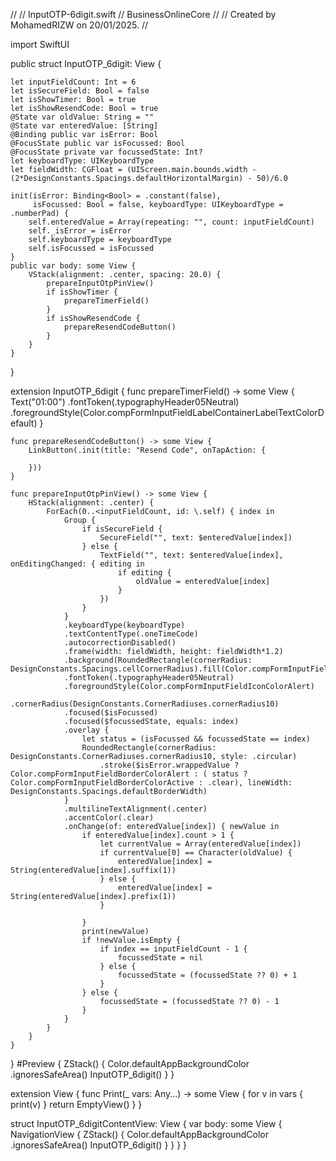 //
//  InputOTP-6digit.swift
//  BusinessOnlineCore
//
//  Created by MohamedRIZW on 20/01/2025.
//

import SwiftUI


public struct InputOTP_6digit: View {
    
    let inputFieldCount: Int = 6
    let isSecureField: Bool = false
    let isShowTimer: Bool = true
    let isShowResendCode: Bool = true
    @State var oldValue: String = ""
    @State var enteredValue: [String]
    @Binding public var isError: Bool
    @FocusState public var isFocussed: Bool
    @FocusState private var focussedState: Int?
    let keyboardType: UIKeyboardType
    let fieldWidth: CGFloat = (UIScreen.main.bounds.width - (2*DesignConstants.Spacings.defaultHorizontalMargin) - 50)/6.0
    
    init(isError: Binding<Bool> = .constant(false),
         isFocussed: Bool = false, keyboardType: UIKeyboardType = .numberPad) {
        self.enteredValue = Array(repeating: "", count: inputFieldCount)
        self._isError = isError
        self.keyboardType = keyboardType
        self.isFocussed = isFocussed
    }
    public var body: some View {
        VStack(alignment: .center, spacing: 20.0) {
            prepareInputOtpPinView()
            if isShowTimer {
                prepareTimerField()
            }
            if isShowResendCode {
                prepareResendCodeButton()
            }
        }
    }
}

extension InputOTP_6digit {
    func prepareTimerField() -> some View {
        Text("01:00")
            .fontToken(.typographyHeader05Neutral)
            .foregroundStyle(Color.compFormInputFieldLabelContainerLabelTextColorDefault)
    }
    
    func prepareResendCodeButton() -> some View {
        LinkButton(.init(title: "Resend Code", onTapAction: {
            
        }))
    }
    
    func prepareInputOtpPinView() -> some View {
        HStack(alignment: .center) {
            ForEach(0..<inputFieldCount, id: \.self) { index in
                Group {
                    if isSecureField {
                        SecureField("", text: $enteredValue[index])
                    } else {
                        TextField("", text: $enteredValue[index], onEditingChanged: { editing in
                            if editing {
                                oldValue = enteredValue[index]
                            }
                        })
                    }
                }
                .keyboardType(keyboardType)
                .textContentType(.oneTimeCode)
                .autocorrectionDisabled()
                .frame(width: fieldWidth, height: fieldWidth*1.2)
                .background(RoundedRectangle(cornerRadius: DesignConstants.Spacings.cellCornerRadius).fill(Color.compFormInputFieldBackgroundColorDefault))
                .fontToken(.typographyHeader05Neutral)
                .foregroundStyle(Color.compFormInputFieldIconColorAlert)
                .cornerRadius(DesignConstants.CornerRadiuses.cornerRadius10)
                .focused($isFocussed)
                .focused($focussedState, equals: index)
                .overlay {
                    let status = (isFocussed && focussedState == index)
                    RoundedRectangle(cornerRadius: DesignConstants.CornerRadiuses.cornerRadius10, style: .circular)
                        .stroke($isError.wrappedValue ? Color.compFormInputFieldBorderColorAlert : ( status ? Color.compFormInputFieldBorderColorActive : .clear), lineWidth: DesignConstants.Spacings.defaultBorderWidth)
                }
                .multilineTextAlignment(.center)
                .accentColor(.clear)
                .onChange(of: enteredValue[index]) { newValue in
                    if enteredValue[index].count > 1 {
                        let currentValue = Array(enteredValue[index])
                        if currentValue[0] == Character(oldValue) {
                            enteredValue[index] = String(enteredValue[index].suffix(1))
                        } else {
                            enteredValue[index] = String(enteredValue[index].prefix(1))
                        }

                    }
                    print(newValue)
                    if !newValue.isEmpty {
                        if index == inputFieldCount - 1 {
                            focussedState = nil
                        } else {
                            focussedState = (focussedState ?? 0) + 1
                        }
                    } else {
                        focussedState = (focussedState ?? 0) - 1
                    }
                }
            }
        }
    }
}
#Preview {
    ZStack() {
        Color.defaultAppBackgroundColor
            .ignoresSafeArea()
        InputOTP_6digit()
    }
}

extension View {
    func Print(_ vars: Any...) -> some View {
        for v in vars { print(v) }
        return EmptyView()
    }
}

struct InputOTP_6digitContentView: View {
    var body: some View {
        NavigationView {
            ZStack() {
                Color.defaultAppBackgroundColor
                    .ignoresSafeArea()
                InputOTP_6digit()
            }
        }
    }
}
